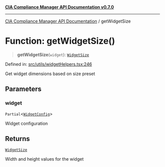 [**CIA Compliance Manager API Documentation v0.7.0**](../README.md)

***

[CIA Compliance Manager API Documentation](../globals.md) / getWidgetSize

# Function: getWidgetSize()

> **getWidgetSize**(`widget`): [`WidgetSize`](../interfaces/WidgetSize.md)

Defined in: [src/utils/widgetHelpers.tsx:246](https://github.com/Hack23/cia-compliance-manager/blob/main/src/utils/widgetHelpers.tsx#L246)

Get widget dimensions based on size preset

## Parameters

### widget

`Partial`\<[`WidgetConfig`](../interfaces/WidgetConfig.md)\>

Widget configuration

## Returns

[`WidgetSize`](../interfaces/WidgetSize.md)

Width and height values for the widget

